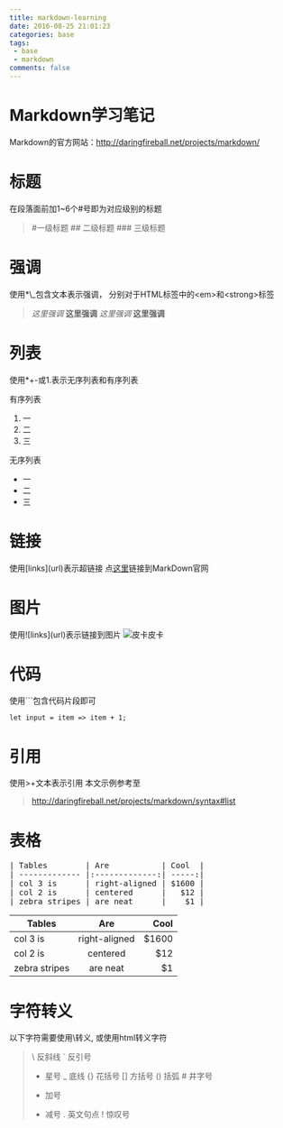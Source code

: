 ```yaml
---
title: markdown-learning
date: 2016-08-25 21:01:23
categories: base
tags: 
 - base
 - markdown
comments: false
---
```

Markdown学习笔记
===============
Markdown的官方网站：http://daringfireball.net/projects/markdown/

# 标题
在段落面前加1~6个\#号即为对应级别的标题

>\#一级标题
>\## 二级标题
>\### 三级标题

# 强调
使用\*\\\_包含文本表示强调， 分别对于HTML标签中的\<em\>和\<strong\>标签
>*这里强调*
>**这里强调**
>_这里强调_
>__这里强调__

# 列表
使用\*\+\-或1.表示无序列表和有序列表

有序列表
1. 一
2. 二
3. 三

无序列表
+   一
+   二
+   三

# 链接
使用\[links\]\(url\)表示超链接
点[这里](http://daringfireball.net/projects/markdown/syntax)链接到MarkDown官网

# 图片
使用!\[links\]\(url\)表示链接到图片
![皮卡皮卡](http://www.golue.com/uploads/allimg/201012/14225Q942-31.jpg)
# 代码
使用\`\`\`包含代码片段即可
```
let input = item => item + 1;
```
# 引用
使用\>\+文本表示引用
本文示例参考至
>http://daringfireball.net/projects/markdown/syntax#list

# 表格
<pre>
| Tables        | Are           | Cool  |
| ------------- |:-------------:| -----:|
| col 3 is      | right-aligned | $1600 |
| col 2 is      | centered      |   $12 |
| zebra stripes | are neat      |    $1 |
</pre>
| Tables        | Are           | Cool  |
| ------------- |:-------------:| -----:|
| col 3 is      | right-aligned | $1600 |
| col 2 is      | centered      |   $12 |
| zebra stripes | are neat      |    $1 |

# 字符转义
以下字符需要使用\\转义, 或使用html转义字符
>
>\   反斜线
>`   反引号
>*   星号
>_   底线
>{}  花括号
>[]  方括号
>()  括弧
>\#   井字号
>+   加号
>-   减号
>.   英文句点
>!   惊叹号
>
